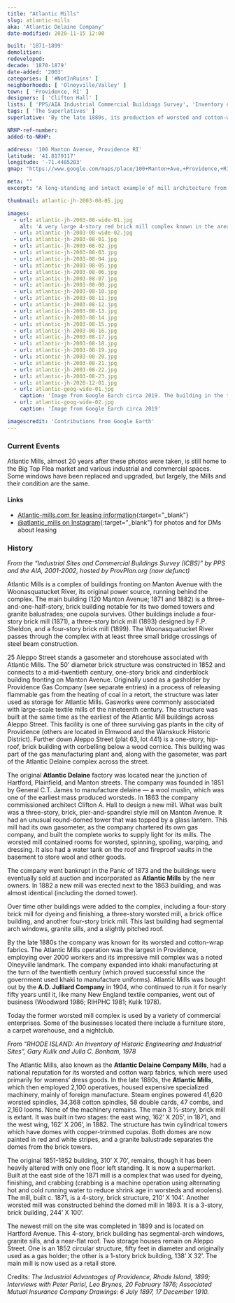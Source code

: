 ```yaml
---
title: "Atlantic Mills"
slug: atlantic-mills
aka: 'Atlantic Delaine Company'
date-modified: 2020-11-15 12:00

built: '1871–1899'
demolition:
redeveloped:
decade: '1870-1879'
date-added: '2003'
categories: [ '#NotInRuins' ]
neighborhoods: [ 'Olneyville/Valley' ]
town: [ 'Providence, RI' ]
designers: [ 'Clifton Hall' ]
lists: [ 'PPS/AIA Industrial Commercial Buildings Survey', 'Inventory of Historic Engineering & Industrial Sites 1978' ]
tags: [ 'The Superlatives' ]
superlative: 'By the late 1880s, its production of worsted and cotton-wrap fabric was the largest in Providence, employing over 2000 workers'

NRHP-ref-number:
added-to-NRHP:

address: '100 Manton Avenue, Providence RI'
latitude: '41.8179117'
longitude: '-71.4485203'
gmap: "https://www.google.com/maps/place/100+Manton+Ave,+Providence,+RI+02909/@41.8179117,-71.4485203,17z/data=!3m1!4b1!4m5!3m4!1s0x89e445910ab25a59:0x5b2179ae65de616c!8m2!3d41.8179117!4d-71.4463316"

meta: ""
excerpt: "A long-standing and intact example of mill architecture from the late 1800s, available as studio and commercial space"

thumbnail: atlantic-jh-2003-08-05.jpg

images:
  - url: atlantic-jh-2003-08-wide-01.jpg
    alt: 'A very large 4-story red brick mill complex known in the area for its sintinct twin circular stair towers topped with onion domes painted with red and white vertical stripes'
  - url: atlantic-jh-2003-08-wide-02.jpg
  - url: atlantic-jh-2003-08-01.jpg
  - url: atlantic-jh-2003-08-02.jpg
  - url: atlantic-jh-2003-08-03.jpg
  - url: atlantic-jh-2003-08-04.jpg
  - url: atlantic-jh-2003-08-05.jpg
  - url: atlantic-jh-2003-08-06.jpg
  - url: atlantic-jh-2003-08-07.jpg
  - url: atlantic-jh-2003-08-08.jpg
  - url: atlantic-jh-2003-08-10.jpg
  - url: atlantic-jh-2003-08-11.jpg
  - url: atlantic-jh-2003-08-12.jpg
  - url: atlantic-jh-2003-08-13.jpg
  - url: atlantic-jh-2003-08-14.jpg
  - url: atlantic-jh-2003-08-15.jpg
  - url: atlantic-jh-2003-08-16.jpg
  - url: atlantic-jh-2003-08-17.jpg
  - url: atlantic-jh-2003-08-18.jpg
  - url: atlantic-jh-2003-08-19.jpg
  - url: atlantic-jh-2003-08-20.jpg
  - url: atlantic-jh-2003-08-21.jpg
  - url: atlantic-jh-2003-08-22.jpg
  - url: atlantic-jh-2003-08-23.jpg
  - url: atlantic-jh-2020-12-01.jpg
  - url: atlantic-goog-wide-01.jpg
    caption: 'Image from Google Earch circa 2019. The building in the top left fronting Hartford Avenue is independent of the mills.'
  - url: atlantic-goog-wide-02.jpg
    caption: 'Image from Google Earch circa 2019'

imagescredit: 'Contributions from Google Earth'
---
```


### Current Events

Atlantic Mills, almost 20 years after these photos were taken, is still home to the Big Top Flea market and various industrial and commercial spaces. Some windows have been replaced and upgraded, but largely, the Mills and their condition are the same. 

#### Links

+ [Atlantic-mills.com for leasing information](//www.atlantic-mills.com){:target="_blank"}
+ [@atlantic_mills on Instagram](//www.instagram.com/atlantic_mills/){:target="_blank"} for photos and for DMs about leasing


### History

_From the “Industrial Sites and Commercial Buildings Survey (ICBS)” by PPS and the AIA, 2001-2002, hosted by ProvPlan.org (now defunct)_

Atlantic Mills is a complex of buildings fronting on Manton Avenue with the Woonasquatucket River, its original power source, running behind the complex. The main building (120 Manton Avenue; 1871 and 1882) is a three-and-one-half-story, brick building notable for its two domed towers and granite balustrades; one cupola survives. Other buildings include a four-story brick mill (1871), a three-story brick mill (1893) designed by F.P. Sheldon, and a four-story brick mill (1899). The Woonasquatucket River passes through the complex with at least three small bridge crossings of steel beam construction.

25 Aleppo Street stands a gasometer and storehouse associated with Atlantic Mills. The 50' diameter brick structure was constructed in 1852 and connects to a mid-twentieth century, one-story brick and cinderblock building fronting on Manton Avenue. Originally used as a gasholder by Providence Gas Company (see separate entries) in a process of releasing flammable gas from the heating of coal in a retort, the structure was later used as storage for Atlantic Mills. Gasworks were commonly associated with large-scale textile mills of the nineteenth century. The structure was built at the same time as the earliest of the Atlantic Mill buildings across Aleppo Street. This facility is one of three surviving gas plants in the city of Providence (others are located in Elmwood and the Wanskuck Historic District). Further down Aleppo Street (plat 63, lot 441) is a one-story, hip-roof, brick building with corbelling below a wood cornice. This building was part of the gas manufacturing plant and, along with the gasometer, was part of the Atlantic Delaine complex across the street.

The original **Atlantic Delaine** factory was located near the junction of Hartford, Plainfield, and Manton streets. The company was founded in 1851 by General C.T. James to manufacture delaine — a wool muslin, which was one of the earliest mass produced worsteds. In 1863 the company commissioned architect Clifton A. Hall to design a new mill. What was built was a three-story, brick, pier-and-spandrel style mill on Manton Avenue. It had an unusual round-domed tower that was topped by a glass lantern. This mill had its own gasometer, as the company chartered its own gas company, and built the complete works to supply light for its mills. The worsted mill contained rooms for worsted, spinning, spoiling, warping, and dressing. It also had a water tank on the roof and fireproof vaults in the basement to store wool and other goods.

The company went bankrupt in the Panic of 1873 and the buildings were eventually sold at auction and incorporated as **Atlantic Mills** by the new owners. In 1882 a new mill was erected next to the 1863 building, and was almost identical (including the domed tower).

Over time other buildings were added to the complex, including a four-story brick mill for dyeing and finishing, a three-story worsted mill, a brick office building, and another four-story brick mill. This last building had segmental arch windows, granite sills, and a slightly pitched roof.

By the late 1880s the company was known for its worsted and cotton-wrap fabrics. The Atlantic Mills operation was the largest in Providence, employing over 2000 workers and its impressive mill complex was a noted Olneyville landmark. The company expanded into khaki manufacturing at the turn of the twentieth century (which proved successful since the government used khaki to manufacture uniforms). Atlantic Mills was bought out by the **A.D. Julliard Company** in 1904, who continued to run it for nearly fifty years until it, like many New England textile companies, went out of business (Woodward 1986; RIHPHC 1981; Kulik 1978).

Today the former worsted mill complex is used by a variety of commercial enterprises. Some of the businesses located there include a furniture store, a carpet warehouse, and a nightclub.

_From “RHODE ISLAND: An Inventory of Historic Engineering and Industrial Sites”, Gary Kulik and Julia C. Bonham, 1978_

The Atlantic Mills, also known as the **Atlantic Delaine Company Mills**, had a national reputation for its worsted and cotton warp fabrics, which were used primarily for womens’ dress goods. In the late 1880s, the **Atlantic Mills**, which then employed 2,100 operatives, housed
expensive specialized machinery, mainly of foreign manufacture. Steam engines powered 41,620 worsted spindles, 34,368 cotton spindles, 58 double cards, 47 combs, and 2,160 looms. None of the machinery remains. The main 3 1⁄2-story, brick mill is extant. It was built in two stages: the east wing, 162’ X 205’, in 1871, and the west wing, 162’ X 206’, in 1882. The structure has twin cylindrical towers which have domes with copper-trimmed cupolas. Both domes are now painted in red and white stripes, and a granite balustrade separates the domes from the brick towers. 

The original 1851-1852 building, 310’ X 70’, remains, though it has been heavily altered with only one floor left standing. It is now a supermarket. Built at the east side of the 1871 mill is a complex that was used for dyeing, finishing, and crabbing (crabbing is a machine operation using alternating hot and cold running water to reduce shrink age in worsteds and woolens). The mill, built c. 1871, is a 4-story, brick structure, 210’ X 104’. Another worsted mill was constructed behind the domed mill in 1893. It is a 3-story, brick building, 244’ X 100’.

The newest mill on the site was completed in 1899 and is located on Hartford Avenue. This 4-story, brick building has segmental-arch windows, granite sills, and a near-flat roof. Two storage houses remain on Aleppo Street. One is an 1852 circular structure, fifty feet in diameter and originally used as a gas holder; the other is a 1-story brick building, 138’ X 32’. The main mill is now used as a retail store.

Credits: _The Industrial Advantages of Providence, Rhode Island, 1899; Interviews with Peter Parisi, Leo Brynes, 20 February 1976; Associated Mutual Insurance Company Drawings: 6 July 1897, 17 December 1910._
